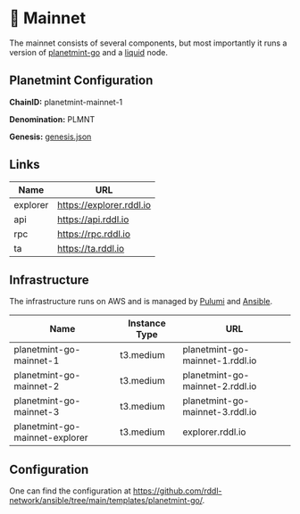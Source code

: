 # 🧪 Mainnet

The mainnet consists of several components, but most importantly it runs a version of [planetmint-go](https://github.com/planetmint/planetmint-go) and a [liquid](https://github.com/ElementsProject/elements) node.

## Planetmint Configuration

**ChainID:** planetmint-mainnet-1

**Denomination:** PLMNT

**Genesis:** [genesis.json](planetmint-mainnet-1-genesis.json)

## Links

| Name     | URL                      |
| -------- | ------------------------ |
| explorer | https://explorer.rddl.io |
| api      | https://api.rddl.io      |
| rpc      | https://rpc.rddl.io      |
| ta       | https://ta.rddl.io       |

## Infrastructure

The infrastructure runs on AWS and is managed by [Pulumi](https://github.com/rddl-network/pulumi-aws) and [Ansible](https://github.com/rddl-network/ansible).

| Name                           | Instance Type | URL                             |
| ------------------------------ | ------------- | ------------------------------- |
| planetmint-go-mainnet-1        | t3.medium     | planetmint-go-mainnet-1.rddl.io |
| planetmint-go-mainnet-2        | t3.medium     | planetmint-go-mainnet-2.rddl.io |
| planetmint-go-mainnet-3        | t3.medium     | planetmint-go-mainnet-3.rddl.io |
| planetmint-go-mainnet-explorer | t3.medium     | explorer.rddl.io                |

## Configuration

One can find the configuration at https://github.com/rddl-network/ansible/tree/main/templates/planetmint-go/.
